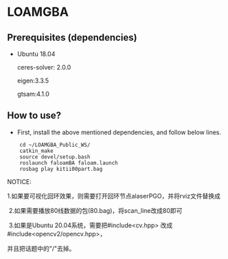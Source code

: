 # LOAMGBA

## Prerequisites (dependencies)
- Ubuntu 18.04

    ceres-solver: 2.0.0

     eigen:3.3.5

    gtsam:4.1.0

    

## How to use? 
- First, install the above mentioned dependencies, and follow below lines. 
```
	cd ~/LOAMGBA_Public_WS/
    catkin_make
    source devel/setup.bash
    roslaunch faloamBA faloam.launch 
    rosbag play kitii00part.bag
```

NOTICE:

​	1.如果要可视化回环效果，则需要打开回环节点alaserPGO，并将rviz文件替换成

​	2.如果需要播放80线数据的包(80.bag)，将scan_line改成80即可

​	3.如果是Ubuntu 20.04系统，需要把#include<cv.hpp> 改成 #include<opencv2/opencv.hpp>，

并且把话题中的"/"去掉。
